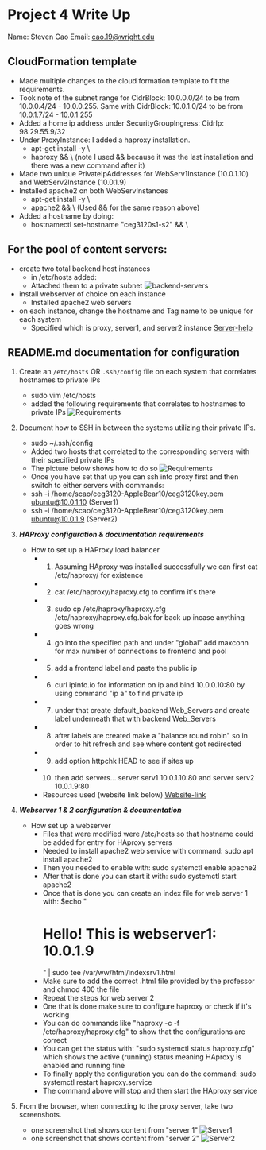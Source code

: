 # Project 4 Write Up

Name: Steven Cao
Email: cao.19@wright.edu

## CloudFormation template
   - Made multiple changes to the cloud formation template to fit the requirements.
   - Took note of the subnet range for CidrBlock: 10.0.0.0/24 to be from 10.0.0.4/24 - 10.0.0.255. Same with CidrBlock: 10.0.1.0/24 to be from 10.0.1.7/24 - 10.0.1.255
   - Added a home ip address under SecurityGroupIngress: CidrIp: 98.29.55.9/32
   - Under ProxyInstance: I added a haproxy installation.
     - apt-get install -y \
     - haproxy && \ (note I used && because it was the last installation and there was a new command after it)
   - Made two unique PrivateIpAddresses for WebServ1Instance (10.0.1.10) and WebServ2Instance (10.0.1.9)
   - Installed apache2 on both WebServInstances
     - apt-get install -y \
     - apache2 && \ (Used && for the same reason above)
   - Added a hostname by doing:
     - hostnamectl set-hostname "ceg3120s1-s2" && \

## For the pool of content servers:
   - create two total backend host instances
     - in /etc/hosts added:
     - Attached them to a private subnet
![backend-servers](https://cdn.discordapp.com/attachments/811148913523687434/1036821148970795158/unknown.png)
   - install webserver of choice on each instance
     - Installed apache2 web servers
   - on each instance, change the hostname and Tag name to be unique for each system
     - Specified which is proxy, server1, and server2 instance
[Server-help](https://linuxhint.com/how-to-install-and-configure-haproxy-load-balancer-in-linux/)


## README.md documentation for configuration 

1. Create an `/etc/hosts` OR `.ssh/config` file on each system that correlates hostnames to private IPs  
     - sudo vim /etc/hosts
     - added the following requirements that correlates to hostnames to private IPs
![Requirements](https://cdn.discordapp.com/attachments/811148913523687434/1036823921846140998/unknown.png)

2. Document how to SSH in between the systems utilizing their private IPs.
     - sudo ~/.ssh/config
     - Added two hosts that correlated to the corresponding servers with their specified private IPs
     - The picture below shows how to do so
![Requirements](https://cdn.discordapp.com/attachments/811148913523687434/1036824229334753331/unknown.png)
     - Once you have set that up you can ssh into proxy first and then switch to either servers with commands:
     - ssh -i /home/scao/ceg3120-AppleBear10/ceg3120key.pem ubuntu@10.0.1.10 (Server1)
     - ssh -i /home/scao/ceg3120-AppleBear10/ceg3120key.pem ubuntu@10.0.1.9 (Server2)

3. **_HAProxy configuration & documentation requirements_**
   - How to set up a HAProxy load balancer
     - 1. Assuming HAproxy was installed successfully we can first cat /etc/haproxy/ for existence
     - 2. cat /etc/haproxy/haproxy.cfg to confirm it's there
     - 3. sudo cp /etc/haproxy/haproxy.cfg /etc/haproxy/haproxy.cfg.bak for back up incase anything goes wrong
     - 4. go into the specified path and under "global" add maxconn for max number of connections to frontend and pool
     - 5. add a frontend label and paste the public ip
     - 6. curl ipinfo.io for information on ip and bind 10.0.0.10:80 by using command "ip a" to find private ip
     - 7. under that create default_backend Web_Servers and create label underneath that with backend Web_Servers
     - 8. after labels are created make a "balance round robin" so in order to hit refresh and see where content got redirected
     - 9. add option httpchk HEAD to see if sites up
     - 10. then add servers... server serv1 10.0.1.10:80 and server serv2 10.0.1.9:80
     - Resources used (website link below)
[Website-link](https://linuxhint.com/how-to-install-and-configure-haproxy-load-balancer-in-linux/)
4. **_Webserver 1 & 2 configuration & documentation_**
   - How set up a webserver
     - Files that were modified were /etc/hosts so that hostname could be added for entry for HAproxy servers
     - Needed to install apache2 web service with command: sudo apt install apache2
     - Then you needed to enable with: sudo systemctl enable apache2
     - After that is done you can start it with: sudo systemctl start apache2
     - Once that is done you can create an index file for web server 1 with: $echo "<H1>Hello! This is webserver1: 10.0.1.9</H1>" | sudo tee /var/ww/html/indexsrv1.html
     - Make sure to add the correct .html file provided by the professor and chmod 400 the file
     - Repeat the steps for web server 2
     - One that is done make sure to configure haproxy or check if it's working
     - You can do commands like "haproxy -c -f /etc/haproxy/haproxy.cfg" to show that the configurations are correct
     - You can get the status with: "sudo systemctl status haproxy.cfg" which shows the active (running) status meaning HAproxy is enabled and running fine
     - To finally apply the configuration you can do the command: sudo systemctl restart haproxy.service
     - The command above will stop and then start the HAproxy service
     
5. From the browser, when connecting to the proxy server, take two screenshots.
   - one screenshot that shows content from "server 1"
![Server1](https://cdn.discordapp.com/attachments/811148913523687434/1036805836623855698/unknown.png)
   - one screenshot that shows content from "server 2"
![Server2](https://cdn.discordapp.com/attachments/811148913523687434/1036805924871995402/unknown.png)

